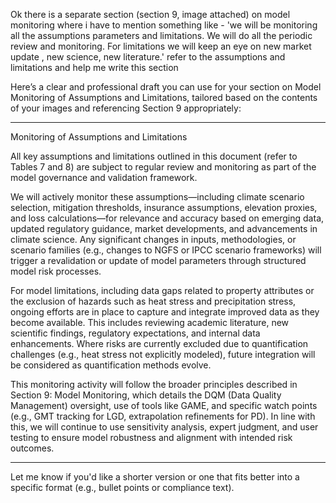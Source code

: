 Ok there is a separate section (section 9, image attached) on model monitoring where i have to mention something like - 'we will be monitoring all the assumptions parameters and limitations. We will do all the periodic review and monitoring. For limitations we will keep an eye on new market update , new science, new literature.' refer to the assumptions and limitations and help me write this section


Here’s a clear and professional draft you can use for your section on Model Monitoring of Assumptions and Limitations, tailored based on the contents of your images and referencing Section 9 appropriately:


---

Monitoring of Assumptions and Limitations

All key assumptions and limitations outlined in this document (refer to Tables 7 and 8) are subject to regular review and monitoring as part of the model governance and validation framework.

We will actively monitor these assumptions—including climate scenario selection, mitigation thresholds, insurance assumptions, elevation proxies, and loss calculations—for relevance and accuracy based on emerging data, updated regulatory guidance, market developments, and advancements in climate science. Any significant changes in inputs, methodologies, or scenario families (e.g., changes to NGFS or IPCC scenario frameworks) will trigger a revalidation or update of model parameters through structured model risk processes.

For model limitations, including data gaps related to property attributes or the exclusion of hazards such as heat stress and precipitation stress, ongoing efforts are in place to capture and integrate improved data as they become available. This includes reviewing academic literature, new scientific findings, regulatory expectations, and internal data enhancements. Where risks are currently excluded due to quantification challenges (e.g., heat stress not explicitly modeled), future integration will be considered as quantification methods evolve.

This monitoring activity will follow the broader principles described in Section 9: Model Monitoring, which details the DQM (Data Quality Management) oversight, use of tools like GAME, and specific watch points (e.g., GMT tracking for LGD, extrapolation refinements for PD). In line with this, we will continue to use sensitivity analysis, expert judgment, and user testing to ensure model robustness and alignment with intended risk outcomes.


---

Let me know if you'd like a shorter version or one that fits better into a specific format (e.g., bullet points or compliance text).


